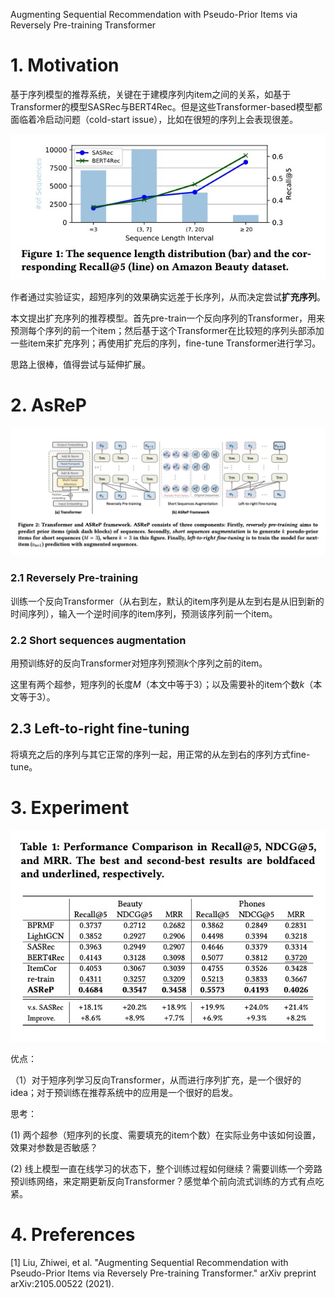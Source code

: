 Augmenting Sequential Recommendation with Pseudo-Prior Items via Reversely Pre-training Transformer

# 1. Motivation

基于序列模型的推荐系统，关键在于建模序列内item之间的关系，如基于Transformer的模型SASRec与BERT4Rec。但是这些Transformer-based模型都面临着冷启动问题（cold-start issue），比如在很短的序列上会表现很差。

<img src='images/asrep_seq_length.jpg'>

作者通过实验证实，超短序列的效果确实远差于长序列，从而决定尝试**扩充序列**。

本文提出扩充序列的推荐模型。首先pre-train一个反向序列的Transformer，用来预测每个序列的前一个item；然后基于这个Transformer在比较短的序列头部添加一些item来扩充序列；再使用扩充后的序列，fine-tune Transformer进行学习。

思路上很棒，值得尝试与延伸扩展。

# 2. AsReP

<img src='images/asrep_model.jpg'>

### 2.1 Reversely Pre-training

训练一个反向Transformer（从右到左，默认的item序列是从左到右是从旧到新的时间序列），输入一个逆时间序的item序列，预测该序列前一个item。

### 2.2 Short sequences augmentation

用预训练好的反向Transformer对短序列预测$k$个序列之前的item。

这里有两个超参，短序列的长度$M$（本文中等于3）；以及需要补的item个数$k$（本文等于3）。

## 2.3 Left-to-right fine-tuning

将填充之后的序列与其它正常的序列一起，用正常的从左到右的序列方式fine-tune。

# 3. Experiment

<img src='images/asrep_result.jpg'>

优点：

（1）对于短序列学习反向Transformer，从而进行序列扩充，是一个很好的idea；对于预训练在推荐系统中的应用是一个很好的启发。

思考：

(1) 两个超参（短序列的长度、需要填充的item个数）在实际业务中该如何设置，效果对参数是否敏感？

(2) 线上模型一直在线学习的状态下，整个训练过程如何继续？需要训练一个旁路预训练网络，来定期更新反向Transformer？感觉单个前向流式训练的方式有点吃紧。


# 4. Preferences

[1] Liu, Zhiwei, et al. "Augmenting Sequential Recommendation with Pseudo-Prior Items via Reversely Pre-training Transformer." arXiv preprint arXiv:2105.00522 (2021).